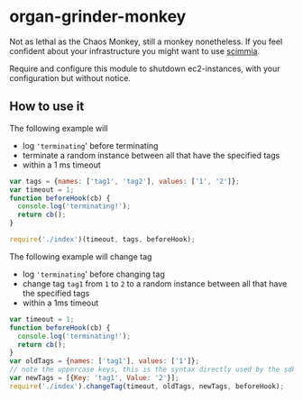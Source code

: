 # organ-grinder-monkey
Not as lethal as the Chaos Monkey, still a monkey nonetheless. If you feel confident
about your infrastructure you might want to use [scimmia](https://github.com/lazywithclass/scimmia).

Require and configure this module to shutdown ec2-instances, with your configuration but without notice.


## How to use it

The following example will 

* log `'terminating`' before terminating
* terminate a random instance between all that have the specified tags
* within a 1 ms timeout

```javascript
var tags = {names: ['tag1', 'tag2'], values: ['1', '2']};
var timeout = 1;
function beforeHook(cb) {
  console.log('terminating!');
  return cb();
}

require('./index')(timeout, tags, beforeHook);
```

The following example will change tag

* log `'terminating`' before changing tag
* change tag `tag1` from `1` to `2` to a random instance between all that have the specified tags
* within a 1ms timeout

```javascript
var timeout = 1;
function beforeHook(cb) {
  console.log('terminating!');
  return cb();
}
var oldTags = {names: ['tag1'], values: ['1']};
// note the uppercase keys, this is the syntax directly used by the sdk
var newTags = [{Key: 'tag1', Value: '2'}];
require('./index').changeTag(timeout, oldTags, newTags, beforeHook);
```

